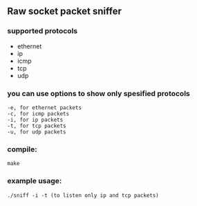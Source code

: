 Raw socket packet sniffer
--

### supported protocols ###

- ethernet
- ip
- icmp
- tcp
- udp

### you can use options to show only spesified protocols

    -e, for ethernet packets
    -c, for icmp packets
    -i, for ip packets
    -t, for tcp packets
    -u, for udp packets

### compile:
    make

### example usage:

    ./sniff -i -t (to listen only ip and tcp packets)
